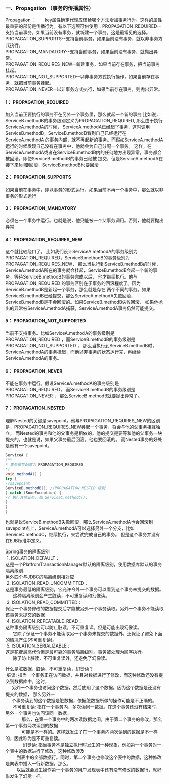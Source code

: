 ### 一、Propagation （事务的传播属性）
Propagation ：　　key属性确定代理应该给哪个方法增加事务行为。这样的属性最重要的部份是传播行为。有以下选项可供使用：PROPAGATION_REQUIRED--支持当前事务，如果当前没有事务，就新建一个事务。这是最常见的选择。<br>
PROPAGATION_SUPPORTS--支持当前事务，如果当前没有事务，就以非事务方式执行。<br>
PROPAGATION_MANDATORY--支持当前事务，如果当前没有事务，就抛出异常。<br>
PROPAGATION_REQUIRES_NEW--新建事务，如果当前存在事务，把当前事务挂起。<br>
PROPAGATION_NOT_SUPPORTED--以非事务方式执行操作，如果当前存在事务，就把当前事务挂起。<br>
PROPAGATION_NEVER--以非事务方式执行，如果当前存在事务，则抛出异常。<br>

#### 1： PROPAGATION_REQUIRED
加入当前正要执行的事务不在另外一个事务里，那么就起一个新的事务
比如说，ServiceB.methodB的事务级别定义为PROPAGATION_REQUIRED, 那么由于执行ServiceA.methodA的时候，
ServiceA.methodA已经起了事务，这时调用ServiceB.methodB，ServiceB.methodB看到自己已经运行在ServiceA.methodA
的事务内部，就不再起新的事务。而假如ServiceA.methodA运行的时候发现自己没有在事务中，他就会为自己分配一个事务。
这样，在ServiceA.methodA或者在ServiceB.methodB内的任何地方出现异常，事务都会被回滚。即使ServiceB.methodB的事务已经被
提交，但是ServiceA.methodA在接下来fail要回滚，ServiceB.methodB也要回滚


#### 2： PROPAGATION_SUPPORTS
如果当前在事务中，即以事务的形式运行，如果当前不再一个事务中，那么就以非事务的形式运行

#### 3： PROPAGATION_MANDATORY
必须在一个事务中运行。也就是说，他只能被一个父事务调用。否则，他就要抛出异常

#### 4： PROPAGATION_REQUIRES_NEW
这个就比较绕口了。 比如我们设计ServiceA.methodA的事务级别为PROPAGATION_REQUIRED，ServiceB.methodB的事务级别为PROPAGATION_REQUIRES_NEW，
那么当执行到ServiceB.methodB的时候，ServiceA.methodA所在的事务就会挂起，ServiceB.methodB会起一个新的事务，等待ServiceB.methodB的事务完成以后，
他才继续执行。他与PROPAGATION_REQUIRED 的事务区别在于事务的回滚程度了。因为ServiceB.methodB是新起一个事务，那么就是存在
两个不同的事务。如果ServiceB.methodB已经提交，那么ServiceA.methodA失败回滚，ServiceB.methodB是不会回滚的。如果ServiceB.methodB失败回滚，
如果他抛出的异常被ServiceA.methodA捕获，ServiceA.methodA事务仍然可能提交。

#### 5： PROPAGATION_NOT_SUPPORTED
当前不支持事务。比如ServiceA.methodA的事务级别是PROPAGATION_REQUIRED ，而ServiceB.methodB的事务级别是PROPAGATION_NOT_SUPPORTED ，
那么当执行到ServiceB.methodB时，ServiceA.methodA的事务挂起，而他以非事务的状态运行完，再继续ServiceA.methodA的事务。

#### 6： PROPAGATION_NEVER
不能在事务中运行。假设ServiceA.methodA的事务级别是PROPAGATION_REQUIRED， 而ServiceB.methodB的事务级别是PROPAGATION_NEVER ，
那么ServiceB.methodB就要抛出异常了。

#### 7： PROPAGATION_NESTED
理解Nested的关键是savepoint。他与PROPAGATION_REQUIRES_NEW的区别是，PROPAGATION_REQUIRES_NEW另起一个事务，将会与他的父事务相互独立，
而Nested的事务和他的父事务是相依的，他的提交是要等和他的父事务一块提交的。也就是说，如果父事务最后回滚，他也要回滚的。
而Nested事务的好处是他有一个savepoint。<br>
```Java
ServiceA {
/**
* 事务属性配置为 PROPAGATION_REQUIRED
*/
void methodA() {
try {
//savepoint
ServiceB.methodB(); //PROPAGATION_NESTED 级别
} catch (SomeException) {
// 执行其他业务, 如 ServiceC.methodC();
}
}
}
```
也就是说ServiceB.methodB失败回滚，那么ServiceA.methodA也会回滚到savepoint点上，ServiceA.methodA可以选择另外一个分支，比如
ServiceC.methodC，继续执行，来尝试完成自己的事务。
但是这个事务并没有在EJB标准中定义。

Spring事务的隔离级别<br>
 1. ISOLATION_DEFAULT： <br>
      这是一个PlatfromTransactionManager默认的隔离级别，使用数据库默认的事务隔离级别.<br>
      另外四个与JDBC的隔离级别相对应<br>
 2. ISOLATION_READ_UNCOMMITTED： <br>
      这是事务最低的隔离级别，它充许令外一个事务可以看到这个事务未提交的数据。<br>
      这种隔离级别会产生脏读，不可重复读和幻像读。<br>
 3. ISOLATION_READ_COMMITTED： <br>
      保证一个事务修改的数据提交后才能被另外一个事务读取。另外一个事务不能读取该事务未提交的数据<br>
 4. ISOLATION_REPEATABLE_READ： <br>
      这种事务隔离级别可以防止脏读，不可重复读。但是可能出现幻像读。<br>
      它除了保证一个事务不能读取另一个事务未提交的数据外，还保证了避免下面的情况产生(不可重复读)。<br>
 5. ISOLATION_SERIALIZABLE :<br>
      这是花费最高代价但是最可靠的事务隔离级别。事务被处理为顺序执行。<br>
      除了防止脏读，不可重复读外，还避免了幻像读。<br>

什么是脏数据，脏读，不可重复读，幻觉读？<br>
 脏读: 指当一个事务正在访问数据，并且对数据进行了修改，而这种修改还没有提交到数据库中，这时，<br>
     另外一个事务也访问这个数据，然后使用了这个数据。因为这个数据是还没有提交的数据， 那么另外一<br>
     个事务读到的这个数据是脏数据，依据脏数据所做的操作可能是不正确的。<br>
    
 不可重复读: 指在一个事务内，多次读同一数据。在这个事务还没有结束时，另外一个事务也访问该同一数据。<br>
             那么，在第一个事务中的两次读数据之间，由于第二个事务的修改，那么第一个事务两次读到的数据<br>
             可能是不一样的。这样就发生了在一个事务内两次读到的数据是不一样的，因此称为是不可重复读。<br>
            
 幻觉读: 指当事务不是独立执行时发生的一种现象，例如第一个事务对一个表中的数据进行了修改，这种修改涉及<br>
         到表中的全部数据行。同时，第二个事务也修改这个表中的数据，这种修改是向表中插入一行新数据。那么，<br>
         以后就会发生操作第一个事务的用户发现表中还有没有修改的数据行，就好象发生了幻觉一样。<br>
